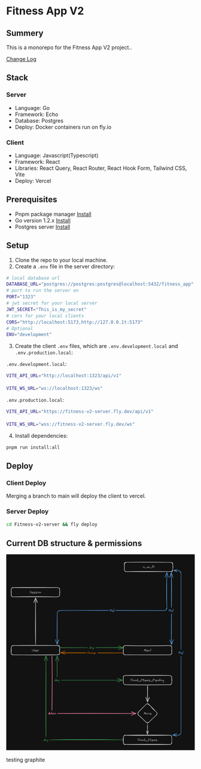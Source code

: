 # Fitness App V2

## Summery

This is a monorepo for the Fitness App V2 project..

[Change Log](./CHANGELOG.md)

## Stack

### Server

- Language: Go
- Framework: Echo
- Database: Postgres
- Deploy: Docker containers run on fly.io

### Client

- Language: Javascript(Typescript)
- Framework: React
- Libraries: React Query, React Router, React Hook Form, Tailwind CSS, Vite
- Deploy: Vercel

## Prerequisites

- Pnpm package manager [Install](https://pnpm.io/installation)
- Go version 1.2.x [Install](https://go.dev/doc/install)
- Postgres server [Install](https://www.postgresql.org/download/)

## Setup

1. Clone the repo to your local machine.
2. Create a `.env` file in the server directory:

```bash
# local database url
DATABASE_URL="postgres://postgres:postgres@localhost:5432/fitness_app"
# port to run the server on
PORT="1323"
# jwt secret for your local server
JWT_SECRET="This_is_my_secret"
# cors for your local clients
CORS="http://localhost:5173,http://127.0.0.1t:5173"
# Optional
ENV="development"
```

3. Create the client `.env` files, which are `.env.development.local` and `.env.production.local`:

`.env.development.local`:

```bash
VITE_API_URL="http://localhost:1323/api/v1"

VITE_WS_URL="ws://localhost:1323/ws"
```

`.env.production.local`:

```bash
VITE_API_URL="https://fitness-v2-server.fly.dev/api/v1"

VITE_WS_URL="wss://fitness-v2-server.fly.dev/ws"
```

4. Install dependencies:

```bash
pnpm run install:all
```

## Deploy

### Client Deploy

Merging a branch to main will deploy the client to vercel.

### Server Deploy

```bash
cd Fitness-v2-server && fly deploy
```

## Current DB structure & permissions

![Database Structure](./assets/001.png)

testing graphite
